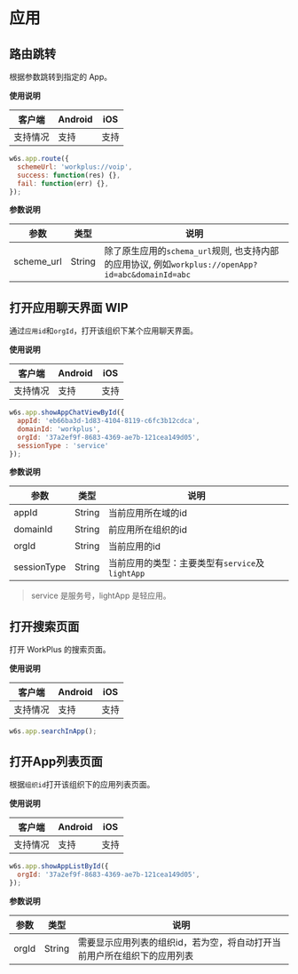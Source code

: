 # 应用

## 路由跳转

根据参数跳转到指定的 App。

**使用说明**

| 客户端   | Android | iOS  |
| -------- | ------- | ---- |
| 支持情况 | 支持  | 支持 |

<CodeWrapper fn="app.route">

```js
w6s.app.route({
  schemeUrl: 'workplus://voip',
  success: function(res) {},
  fail: function(err) {},
});
```
</CodeWrapper>

**参数说明**

| 参数 | 类型 | 说明|
| - | - | - |
| scheme_url |  String | 除了原生应用的`schema_url`规则, 也支持内部的应用协议, 例如`workplus://openApp?id=abc&domainId=abc` |


## 打开应用聊天界面 WIP <Badge text="v3.4.1+" type="warning" />

通过`应用id`和`orgId`，打开该组织下某个应用聊天界面。

**使用说明**

| 客户端   | Android | iOS  |
| -------- | ------- | ---- |
| 支持情况 | 支持  | 支持 |

<CodeWrapper fn="app.showAppChatViewById">

```js
w6s.app.showAppChatViewById({
  appId: 'eb66ba3d-1d83-4104-8119-c6fc3b12cdca',
  domainId: 'workplus',
  orgId: '37a2ef9f-8683-4369-ae7b-121cea149d05',
  sessionType : 'service'
});
```
</CodeWrapper>

**参数说明**

| 参数 | 类型 | 说明|
| - | - | - |
| appId |  String | 当前应用所在域的id |
| domainId |  String | 前应用所在组织的id |
| orgId |  String | 当前应用的id |
| sessionType |  String | 当前应用的类型：主要类型有`service`及`lightApp` |

> service 是服务号，lightApp 是轻应用。


## 打开搜索页面 <Badge text="v3.4.1+" type="warning" />

打开 WorkPlus 的搜索页面。

**使用说明**

| 客户端   | Android | iOS  |
| -------- | ------- | ---- |
| 支持情况 | 支持  | 支持 |

<CodeWrapper fn="app.searchInApp">

```js
w6s.app.searchInApp();
```
</CodeWrapper>


## 打开App列表页面 <Badge text="v3.4.1+" type="warning" />

根据`组织id`打开该组织下的应用列表页面。

**使用说明**

| 客户端   | Android | iOS  |
| -------- | ------- | ---- |
| 支持情况 | 支持  | 支持 |

<CodeWrapper fn="app.showAppListById">

```js
w6s.app.showAppListById({
  orgId: '37a2ef9f-8683-4369-ae7b-121cea149d05',
});
```
</CodeWrapper>

**参数说明**

| 参数 | 类型 | 说明|
| - | - | - |
| orgId |  String | 需要显示应用列表的组织id，若为空，将自动打开当前用户所在组织下的应用列表 |
